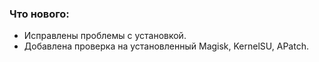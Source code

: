 ### Что нового:
- Исправлены проблемы с установкой.
- Добавлена проверка на установленный Magisk, KernelSU, APatch.